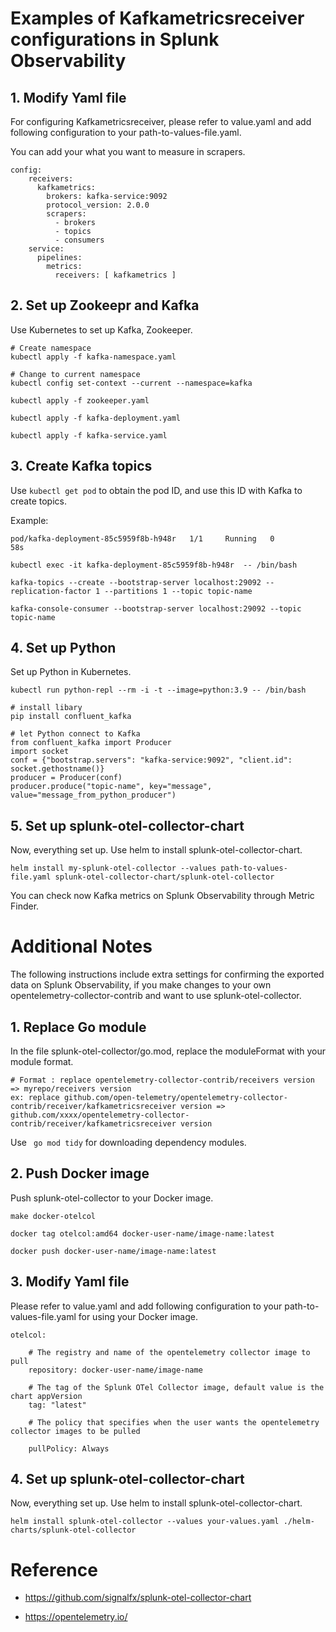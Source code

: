 # Examples of Kafkametricsreceiver configurations in Splunk Observability


## 1. Modify Yaml file

For configuring Kafkametricsreceiver, please refer to value.yaml and add following configuration to your path-to-values-file.yaml.

You can add your what you want to measure in scrapers.

```
config:
    receivers:
      kafkametrics:
        brokers: kafka-service:9092
        protocol_version: 2.0.0
        scrapers:
          - brokers
          - topics
          - consumers
    service:
      pipelines:
        metrics:
          receivers: [ kafkametrics ]
```

## 2. Set up Zookeepr and Kafka

Use Kubernetes to set up Kafka, Zookeeper.

```
# Create namespace
kubectl apply -f kafka-namespace.yaml

# Change to current namespace
kubectl config set-context --current --namespace=kafka

kubectl apply -f zookeeper.yaml

kubectl apply -f kafka-deployment.yaml

kubectl apply -f kafka-service.yaml
```

## 3. Create Kafka topics

Use ```kubectl get pod``` to obtain the pod ID, and use this ID with Kafka to create topics.

Example:
```
pod/kafka-deployment-85c5959f8b-h948r   1/1     Running   0          58s

kubectl exec -it kafka-deployment-85c5959f8b-h948r  -- /bin/bash

kafka-topics --create --bootstrap-server localhost:29092 --replication-factor 1 --partitions 1 --topic topic-name

kafka-console-consumer --bootstrap-server localhost:29092 --topic topic-name
```
## 4. Set up Python

Set up Python in Kubernetes.

```
kubectl run python-repl --rm -i -t --image=python:3.9 -- /bin/bash

# install libary
pip install confluent_kafka
```

```
# let Python connect to Kafka
from confluent_kafka import Producer
import socket
conf = {"bootstrap.servers": "kafka-service:9092", "client.id": socket.gethostname()}
producer = Producer(conf)
producer.produce("topic-name", key="message", value="message_from_python_producer")
```

## 5. Set up splunk-otel-collector-chart

Now, everything set up. Use helm to install splunk-otel-collector-chart.

```
helm install my-splunk-otel-collector --values path-to-values-file.yaml splunk-otel-collector-chart/splunk-otel-collector
```

You can check now Kafka metrics on Splunk Observability through Metric Finder.


# Additional Notes

The following instructions include extra settings for confirming the exported data on Splunk Observability, if you make changes to your own opentelemetry-collector-contrib and want to use splunk-otel-collector.

## 1. Replace Go module

In the file splunk-otel-collector/go.mod, replace the moduleFormat with your module format.

```
# Format : replace opentelemetry-collector-contrib/receivers version => myrepo/receivers version
ex: replace github.com/open-telemetry/opentelemetry-collector-contrib/receiver/kafkametricsreceiver version => github.com/xxxx/opentelemetry-collector-contrib/receiver/kafkametricsreceiver version
```

Use ``` go mod tidy``` for downloading dependency modules.

## 2. Push Docker image

Push splunk-otel-collector to your Docker image.

```
make docker-otelcol

docker tag otelcol:amd64 docker-user-name/image-name:latest

docker push docker-user-name/image-name:latest
```


## 3. Modify Yaml file
Please refer to value.yaml and add following configuration to your path-to-values-file.yaml for using your Docker image.

```
otelcol:

    # The registry and name of the opentelemetry collector image to pull
    repository: docker-user-name/image-name

    # The tag of the Splunk OTel Collector image, default value is the chart appVersion
    tag: "latest"

    # The policy that specifies when the user wants the opentelemetry collector images to be pulled

    pullPolicy: Always
```

## 4. Set up splunk-otel-collector-chart
Now, everything set up. Use helm to install splunk-otel-collector-chart.

```
helm install splunk-otel-collector --values your-values.yaml ./helm-charts/splunk-otel-collector
```

# Reference
* https://github.com/signalfx/splunk-otel-collector-chart

* https://opentelemetry.io/
